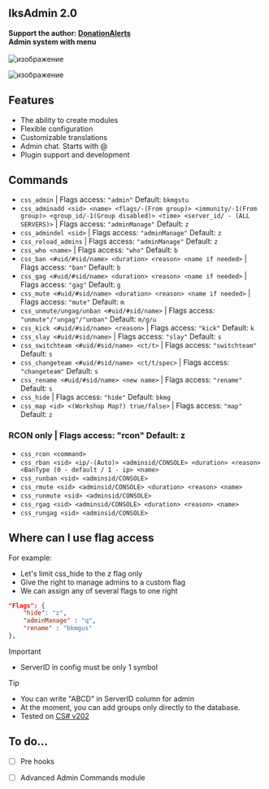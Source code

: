 ## IksAdmin 2.0
**Support the author: [DonationAlerts](https://www.donationalerts.com/r/iks__)** <br>
**Admin system with menu**<br><br>
![изображение](https://github.com/Iksix/Iks_Admin/assets/109164274/b5df9e4f-aeb5-4260-81ba-1916265898a4)

![изображение](https://github.com/Iksix/Iks_Admin/assets/109164274/f2e83b43-a40a-48ad-8093-5a7a1f991620) 



## Features
- The ability to create modules
- Flexible configuration
- Customizable translations
- Admin chat. Starts with @
- Plugin support and development

## Commands
- `css_admin` | Flags access: `"admin"` Default: `bkmgstu`
- `css_adminadd <sid> <name> <flags/-(From group)> <immunity/-1(From group)> <group_id/-1(Group disabled)> <time> <server_id/ - (ALL SERVERS)>` | Flags access: `"adminManage"` Default: `z`
- `css_admindel <sid>` | Flags access: `"adminManage"` Default: `z`
- `css_reload_admins` | Flags access: `"adminManage"` Default: `z`
- `css_who <name>` | Flags access: `"who"` Default: `b`
- `css_ban <#uid/#sid/name> <duration> <reason> <name if needed>` | Flags access: `"ban"` Default: `b`
- `css_gag <#uid/#sid/name> <duration> <reason> <name if needed>` | Flags access: `"gag"` Default: `g`
- `css_mute <#uid/#sid/name> <duration> <reason> <name if needed>` | Flags access: `"mute"` Default: `m`
- `css_unmute/ungag/unban <#uid/#sid/name>` | Flags access: `"unmute"/"ungag"/"unban"` Default: `m/g/u`
- `css_kick <#uid/#sid/name> <reason>` | Flags access: `"kick"` Default: `k`
- `css_slay <#uid/#sid/name>` | Flags access: `"slay"` Default: `s`
- `css_switchteam <#uid/#sid/name> <ct/t>` | Flags access: `"switchteam"` Default: `s`
- `css_changeteam <#uid/#sid/name> <ct/t/spec>` | Flags access: `"changeteam"` Default: `s`
- `css_rename <#uid/#sid/name> <new name>` | Flags access: `"rename"` Default: `s`
- `css_hide` | Flags access: `"hide"` Default: `bkmg`
- `css_map <id> <(Workshop Map?) true/false>` | Flags access: `"map"` Default: `z`
### RCON only | Flags access: "rcon" Default: z
- `css_rcon <command>`
- `css_rban <sid> <ip/-(Auto)> <adminsid/CONSOLE> <duration> <reason> <BanType (0 - default / 1 - ip> <name>`
- `css_runban <sid> <adminsid/CONSOLE>`
- `css_rmute <sid> <adminsid/CONSOLE> <duration> <reason> <name>`
- `css_runmute <sid> <adminsid/CONSOLE>`
- `css_rgag <sid> <adminsid/CONSOLE> <duration> <reason> <name>`
- `css_rungag <sid> <adminsid/CONSOLE>`

## Where can I use flag access
For example:
- Let's limit css_hide to the z flag only
- Give the right to manage admins to a custom flag
- We can assign any of several flags to one right
```json
"Flags": {
    "hide": "z",
    "adminManage" : "q",
    "rename" : "bkmgus"
},
```

> [!IMPORTANT]
> - ServerID in config must be only 1 symbol

> [!TIP]
> - You can write "ABCD" in ServerID column for admin
> - At the moment, you can add groups only directly to the database.
> - Tested on [CS# v202](https://docs.cssharp.dev/index.html)

## To do...
- [ ] Pre hooks
- [ ] Advanced Admin Commands module






